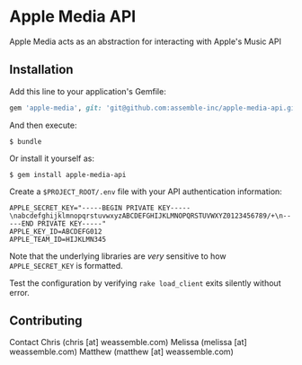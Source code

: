 # Apple Media API

Apple Media acts as an abstraction for interacting with Apple's Music API

## Installation

Add this line to your application's Gemfile:

```ruby
gem 'apple-media', git: 'git@github.com:assemble-inc/apple-media-api.git'
```

And then execute:

    $ bundle

Or install it yourself as:

    $ gem install apple-media-api

Create a `$PROJECT_ROOT/.env` file with your API authentication information:

    APPLE_SECRET_KEY="-----BEGIN PRIVATE KEY-----\nabcdefghijklmnopqrstuvwxyzABCDEFGHIJKLMNOPQRSTUVWXYZ0123456789/+\n-----END PRIVATE KEY-----"
    APPLE_KEY_ID=ABCDEFG012
    APPLE_TEAM_ID=HIJKLMN345

Note that the underlying libraries are _very_ sensitive to how `APPLE_SECRET_KEY` is formatted.

Test the configuration by verifying `rake load_client` exits silently without error.

## Contributing

Contact Chris (chris [at] weassemble.com)
Melissa (melissa [at] weassemble.com)
Matthew (matthew [at] weassemble.com)
